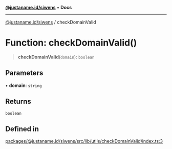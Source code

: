 [**@justaname.id/siwens**](../README.md) • **Docs**

***

[@justaname.id/siwens](../globals.md) / checkDomainValid

# Function: checkDomainValid()

> **checkDomainValid**(`domain`): `boolean`

## Parameters

• **domain**: `string`

## Returns

`boolean`

## Defined in

[packages/@justaname.id/siwens/src/lib/utils/checkDomainValid/index.ts:3](https://github.com/JustaName-id/JustaName-sdk/blob/577c5c787ef18bf8ddf8b997f021738a0e8ca336/packages/@justaname.id/siwens/src/lib/utils/checkDomainValid/index.ts#L3)

